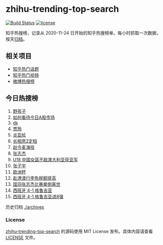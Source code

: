 # zhihu-trending-top-search

[![Build Status](https://github.com/justjavac/zhihu-trending-top-search/workflows/ci/badge.svg?branch=main)](https://github.com/justjavac/zhihu-trending-top-search/actions)
[![license](https://img.shields.io/github/license/justjavac/zhihu-trending-top-search)](https://github.com/justjavac/zhihu-trending-top-search/blob/main/LICENSE)

知乎热搜榜，记录从 2020-11-24 日开始的知乎热搜榜单。每小时抓取一次数据，按天[归档](./archives)。

## 相关项目

- [知乎热门话题](https://github.com/justjavac/zhihu-trending-hot-questions)
- [知乎热门视频](https://github.com/justjavac/zhihu-trending-hot-video)
- [微博热搜榜](https://github.com/justjavac/weibo-trending-hot-search)

## 今日热搜榜

<!-- BEGIN -->
<!-- 最后更新时间 Thu Jul 04 2024 13:09:47 GMT+0800 (China Standard Time) -->

1. [野孩子](https://www.zhihu.com/search?q=%E9%87%8E%E5%AD%A9%E5%AD%90)
1. [如何看待今日A股市场](https://www.zhihu.com/search?q=%E5%A6%82%E4%BD%95%E7%9C%8B%E5%BE%85%E4%BB%8A%E6%97%A5A%E8%82%A1%E5%B8%82%E5%9C%BA)
1. [dk](https://www.zhihu.com/search?q=dk)
1. [贾玲](https://www.zhihu.com/search?q=%E8%B4%BE%E7%8E%B2)
1. [炎亚纶](https://www.zhihu.com/search?q=%E7%82%8E%E4%BA%9A%E7%BA%B6)
1. [长相思2定档](https://www.zhihu.com/search?q=%E9%95%BF%E7%9B%B8%E6%80%9D2%E5%AE%9A%E6%A1%A3)
1. [赵今麦演技](https://www.zhihu.com/search?q=%E8%B5%B5%E4%BB%8A%E9%BA%A6%E6%BC%94%E6%8A%80)
1. [张志杰](https://www.zhihu.com/search?q=%E5%BC%A0%E5%BF%97%E6%9D%B0)
1. [U18 中国女篮不敌澳大利亚获亚军](https://www.zhihu.com/search?q=U18%20%E4%B8%AD%E5%9B%BD%E5%A5%B3%E7%AF%AE%E4%B8%8D%E6%95%8C%E6%BE%B3%E5%A4%A7%E5%88%A9%E4%BA%9A%E8%8E%B7%E4%BA%9A%E5%86%9B)
1. [张子宇](https://www.zhihu.com/search?q=%E5%BC%A0%E5%AD%90%E5%AE%87)
1. [欧洲杯](https://www.zhihu.com/search?q=%E6%AC%A7%E6%B4%B2%E6%9D%AF)
1. [赴港澳行李免税额提高](https://www.zhihu.com/search?q=%E8%B5%B4%E6%B8%AF%E6%BE%B3%E8%A1%8C%E6%9D%8E%E5%85%8D%E7%A8%8E%E9%A2%9D%E6%8F%90%E9%AB%98)
1. [国羽张志杰比赛晕倒离世](https://www.zhihu.com/search?q=%E5%9B%BD%E7%BE%BD%E5%BC%A0%E5%BF%97%E6%9D%B0%E6%AF%94%E8%B5%9B%E6%99%95%E5%80%92%E7%A6%BB%E4%B8%96)
1. [西班牙 4-1 格鲁吉亚](https://www.zhihu.com/search?q=%E8%A5%BF%E7%8F%AD%E7%89%99%204-1%20%E6%A0%BC%E9%B2%81%E5%90%89%E4%BA%9A)
1. [西班牙 4-1 格鲁吉亚进8强](https://www.zhihu.com/search?q=%E8%A5%BF%E7%8F%AD%E7%89%99%204-1%20%E6%A0%BC%E9%B2%81%E5%90%89%E4%BA%9A%E8%BF%9B8%E5%BC%BA)

<!-- END -->

历史归档 [./archives](./archives)

### License

[zhihu-trending-top-search](https://github.com/justjavac/zhihu-trending-top-search) 的源码使用 MIT License
发布。具体内容请查看 [LICENSE](./LICENSE) 文件。
